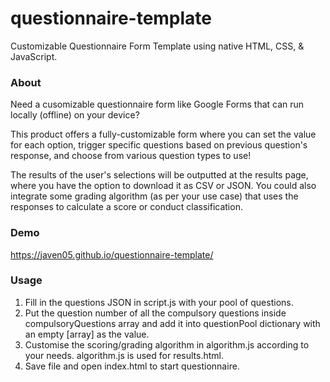 # questionnaire-template
Customizable Questionnaire Form Template using native HTML, CSS, & JavaScript.

### About
Need a cusomizable questionnaire form like Google Forms that can run locally (offline) on your device? 

This product offers a fully-customizable form where you can set the value for each option, trigger specific questions based on previous question's response, and choose from various question types to use! 

The results of the user's selections will be outputted at the results page, where you have the option to download it as CSV or JSON. You could also integrate some grading algorithm (as per your use case) that uses the responses to calculate a score or conduct classification.

### Demo
https://javen05.github.io/questionnaire-template/

### Usage
1. Fill in the questions JSON in script.js with your pool of questions.
2. Put the question number of all the compulsory questions inside compulsoryQuestions array and add it into questionPool dictionary with an empty [array] as the value.
3. Customise the scoring/grading algorithm in algorithm.js according to your needs. algorithm.js is used for results.html.
4. Save file and open index.html to start questionnaire.
